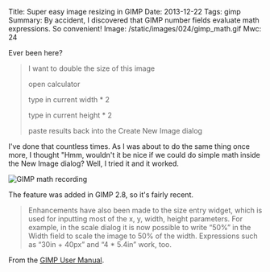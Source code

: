 Title: Super easy image resizing in GIMP
Date: 2013-12-22
Tags: gimp
Summary: By accident, I discovered that GIMP number fields evaluate math expressions.  So convenient!
Image: /static/images/024/gimp_math.gif
Mwc: 24

Ever been here?

 > I want to double the size of this image
 >
 > open calculator
 >
 > type in current width * 2
 >
 > type in current height * 2
 >
 > paste results back into the Create New Image dialog

I've done that countless times.  As I was about to do the same thing once more,
I thought "Hmm, wouldn't it be nice if we could do simple math inside the New
Image dialog?  Well, I tried it and it worked.

![GIMP math recording]({filename}/static/images/024/gimp_math.gif "GIMP math recording")

The feature was added in GIMP 2.8, so it's fairly recent.

 > Enhancements have also been made to the size entry widget, which is used for
 > inputting most of the x, y, width, height parameters. For example, in the
 > scale dialog it is now possible to write “50%” in the Width field to scale
 > the image to 50% of the width. Expressions such as “30in + 40px” and “4 *
 > 5.4in” work, too.

From the [GIMP User Manual][1].

[1]: http://docs.gimp.org/2.8/en/gimp-introduction-whats-new.html "GIMP User Manual"
